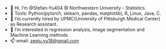 - 👋 Hi, I’m @Stefan-Yu404 @ Northwestern University - Statistics.
- 👀 Tools: Python(pytorch, sklearn, pandas, matplotlib), R, Linux, Java, C.
- 🌱 I’m currently hired by UPMC(University of Pittsburgh Medical Center) as Research assistant.
- 💞️ I’m interested in regression analysis, image segmentation and Machine Learning methods
- 📫 email: zeqiu.yu18@gmail.com

<!---
Stefan-Yu404/Stefan-Yu404 is a ✨ special ✨ repository because its `README.md` (this file) appears on your GitHub profile.
You can click the Preview link to take a look at your changes.
--->
